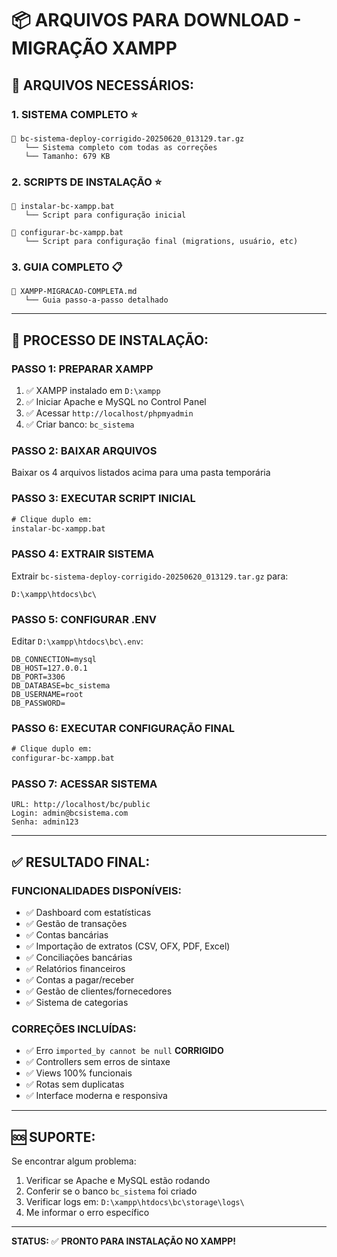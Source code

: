 # 📦 ARQUIVOS PARA DOWNLOAD - MIGRAÇÃO XAMPP

## 🎯 **ARQUIVOS NECESSÁRIOS:**

### **1. SISTEMA COMPLETO** ⭐
```
📁 bc-sistema-deploy-corrigido-20250620_013129.tar.gz
   └── Sistema completo com todas as correções
   └── Tamanho: 679 KB
```

### **2. SCRIPTS DE INSTALAÇÃO** ⭐
```
📁 instalar-bc-xampp.bat
   └── Script para configuração inicial

📁 configurar-bc-xampp.bat  
   └── Script para configuração final (migrations, usuário, etc)
```

### **3. GUIA COMPLETO** 📋
```
📁 XAMPP-MIGRACAO-COMPLETA.md
   └── Guia passo-a-passo detalhado
```

---

## 🚀 **PROCESSO DE INSTALAÇÃO:**

### **PASSO 1: PREPARAR XAMPP**
1. ✅ XAMPP instalado em `D:\xampp`
2. ✅ Iniciar Apache e MySQL no Control Panel
3. ✅ Acessar `http://localhost/phpmyadmin`
4. ✅ Criar banco: `bc_sistema`

### **PASSO 2: BAIXAR ARQUIVOS**
Baixar os 4 arquivos listados acima para uma pasta temporária

### **PASSO 3: EXECUTAR SCRIPT INICIAL**
```cmd
# Clique duplo em:
instalar-bc-xampp.bat
```

### **PASSO 4: EXTRAIR SISTEMA**
Extrair `bc-sistema-deploy-corrigido-20250620_013129.tar.gz` para:
```
D:\xampp\htdocs\bc\
```

### **PASSO 5: CONFIGURAR .ENV**
Editar `D:\xampp\htdocs\bc\.env`:
```env
DB_CONNECTION=mysql
DB_HOST=127.0.0.1
DB_PORT=3306
DB_DATABASE=bc_sistema
DB_USERNAME=root
DB_PASSWORD=
```

### **PASSO 6: EXECUTAR CONFIGURAÇÃO FINAL**
```cmd
# Clique duplo em:
configurar-bc-xampp.bat
```

### **PASSO 7: ACESSAR SISTEMA**
```
URL: http://localhost/bc/public
Login: admin@bcsistema.com
Senha: admin123
```

---

## ✅ **RESULTADO FINAL:**

### **FUNCIONALIDADES DISPONÍVEIS:**
- ✅ Dashboard com estatísticas
- ✅ Gestão de transações  
- ✅ Contas bancárias
- ✅ Importação de extratos (CSV, OFX, PDF, Excel)
- ✅ Conciliações bancárias
- ✅ Relatórios financeiros
- ✅ Contas a pagar/receber
- ✅ Gestão de clientes/fornecedores
- ✅ Sistema de categorias

### **CORREÇÕES INCLUÍDAS:**
- ✅ Erro `imported_by cannot be null` **CORRIGIDO**
- ✅ Controllers sem erros de sintaxe
- ✅ Views 100% funcionais
- ✅ Rotas sem duplicatas
- ✅ Interface moderna e responsiva

---

## 🆘 **SUPORTE:**

Se encontrar algum problema:
1. Verificar se Apache e MySQL estão rodando
2. Conferir se o banco `bc_sistema` foi criado
3. Verificar logs em: `D:\xampp\htdocs\bc\storage\logs\`
4. Me informar o erro específico

---

**STATUS:** ✅ **PRONTO PARA INSTALAÇÃO NO XAMPP!**
